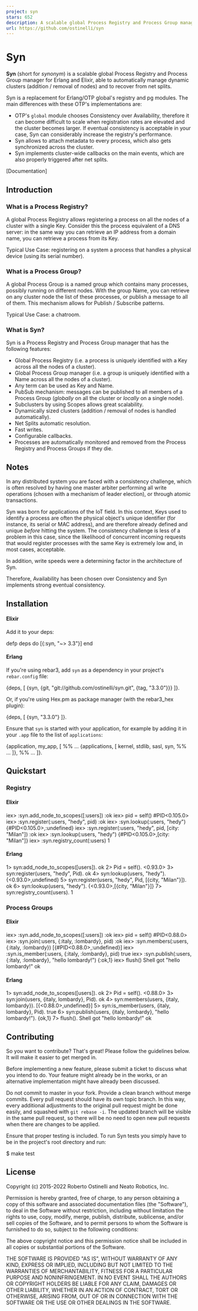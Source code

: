 ```yaml
---
project: syn
stars: 652
description: A scalable global Process Registry and Process Group manager for Erlang and Elixir.
url: https://github.com/ostinelli/syn
---
```


Syn
===

**Syn** (short for _synonym_) is a scalable global Process Registry and Process Group manager for Erlang and Elixir, able to automatically manage dynamic clusters (addition / removal of nodes) and to recover from net splits.

Syn is a replacement for Erlang/OTP global's registry and pg modules. The main differences with these OTP's implementations are:

-   OTP's `global` module chooses Consistency over Availability, therefore it can become difficult to scale when registration rates are elevated and the cluster becomes larger. If eventual consistency is acceptable in your case, Syn can considerably increase the registry's performance.
-   Syn allows to attach metadata to every process, which also gets synchronized across the cluster.
-   Syn implements cluster-wide callbacks on the main events, which are also properly triggered after net splits.

\[Documentation\]

Introduction
------------

### What is a Process Registry?

A global Process Registry allows registering a process on all the nodes of a cluster with a single Key. Consider this the process equivalent of a DNS server: in the same way you can retrieve an IP address from a domain name, you can retrieve a process from its Key.

Typical Use Case: registering on a system a process that handles a physical device (using its serial number).

### What is a Process Group?

A global Process Group is a named group which contains many processes, possibly running on different nodes. With the group Name, you can retrieve on any cluster node the list of these processes, or publish a message to all of them. This mechanism allows for Publish / Subscribe patterns.

Typical Use Case: a chatroom.

### What is Syn?

Syn is a Process Registry and Process Group manager that has the following features:

-   Global Process Registry (i.e. a process is uniquely identified with a Key across all the nodes of a cluster).
-   Global Process Group manager (i.e. a group is uniquely identified with a Name across all the nodes of a cluster).
-   Any term can be used as Key and Name.
-   PubSub mechanism: messages can be published to all members of a Process Group (_globally_ on all the cluster or _locally_ on a single node).
-   Subclusters by using Scopes allows great scalability.
-   Dynamically sized clusters (addition / removal of nodes is handled automatically).
-   Net Splits automatic resolution.
-   Fast writes.
-   Configurable callbacks.
-   Processes are automatically monitored and removed from the Process Registry and Process Groups if they die.

Notes
-----

In any distributed system you are faced with a consistency challenge, which is often resolved by having one master arbiter performing all write operations (chosen with a mechanism of leader election), or through atomic transactions.

Syn was born for applications of the IoT field. In this context, Keys used to identify a process are often the physical object's unique identifier (for instance, its serial or MAC address), and are therefore already defined and unique _before_ hitting the system. The consistency challenge is less of a problem in this case, since the likelihood of concurrent incoming requests that would register processes with the same Key is extremely low and, in most cases, acceptable.

In addition, write speeds were a determining factor in the architecture of Syn.

Therefore, Availability has been chosen over Consistency and Syn implements strong eventual consistency.

Installation
------------

#### Elixir

Add it to your deps:

defp deps do
  \[{:syn, "~> 3.3"}\]
end

#### Erlang

If you're using rebar3, add `syn` as a dependency in your project's `rebar.config` file:

{deps, \[
  {syn, {git, "git://github.com/ostinelli/syn.git", {tag, "3.3.0"}}}
\]}.

Or, if you're using Hex.pm as package manager (with the rebar3\_hex plugin):

{deps, \[
  {syn, "3.3.0"}
\]}.

Ensure that `syn` is started with your application, for example by adding it in your `.app` file to the list of `applications`:

{application, my\_app, \[
    %% ...
    {applications, \[
        kernel,
        stdlib,
        sasl,
        syn,
        %% ...
    \]},
    %% ...
\]}.

Quickstart
----------

### Registry

#### Elixir

iex\> :syn.add\_node\_to\_scopes(\[:users\])
:ok
iex\> pid \= self()
#PID<0.105.0>
iex\> :syn.register(:users, "hedy", pid)
:ok
iex\> :syn.lookup(:users, "hedy")
{#PID<0.105.0>,:undefined}
iex\> :syn.register(:users, "hedy", pid, \[city: "Milan"\])
:ok
iex> :syn.lookup(:users, "hedy")
{#PID<0.105.0>,\[city: "Milan"\]}
iex\> :syn.registry\_count(:users)
1

#### Erlang

1\> syn:add\_node\_to\_scopes(\[users\]).
ok
2\> Pid \= self().
<0.93.0\>
3\> syn:register(users, "hedy", Pid).
ok
4\> syn:lookup(users, "hedy").
{<0.93.0\>,undefined}
5\> syn:register(users, "hedy", Pid, \[{city, "Milan"}\]).
ok
6\> syn:lookup(users, "hedy").
{<0.93.0\>,\[{city, "Milan"}\]}
7\> syn:registry\_count(users).
1

### Process Groups

#### Elixir

iex\> :syn.add\_node\_to\_scopes(\[:users\])
:ok
iex\> pid \= self()
#PID<0.88.0>
iex\> :syn.join(:users, {:italy, :lombardy}, pid)
:ok
iex\> :syn.members(:users, {:italy, :lombardy})
\[{#PID<0.88.0>,:undefined}\]
iex\> :syn.is\_member(:users, {:italy, :lombardy}, pid)
true
iex\> :syn.publish(:users, {:italy, :lombardy}, "hello lombardy!")
{:ok,1}
iex> flush()
Shell got "hello lombardy!"
ok

#### Erlang

1\> syn:add\_node\_to\_scopes(\[users\]).
ok
2\> Pid \= self().
<0.88.0\>
3\> syn:join(users, {italy, lombardy}, Pid).
ok
4\> syn:members(users, {italy, lombardy}).
\[{<0.88.0\>,undefined}\]
5\> syn:is\_member(users, {italy, lombardy}, Pid).
true
6\> syn:publish(users, {italy, lombardy}, "hello lombardy!").
{ok,1}
7\> flush().
Shell got "hello lombardy!"
ok

Contributing
------------

So you want to contribute? That's great! Please follow the guidelines below. It will make it easier to get merged in.

Before implementing a new feature, please submit a ticket to discuss what you intend to do. Your feature might already be in the works, or an alternative implementation might have already been discussed.

Do not commit to master in your fork. Provide a clean branch without merge commits. Every pull request should have its own topic branch. In this way, every additional adjustments to the original pull request might be done easily, and squashed with `git rebase -i`. The updated branch will be visible in the same pull request, so there will be no need to open new pull requests when there are changes to be applied.

Ensure that proper testing is included. To run Syn tests you simply have to be in the project's root directory and run:

$ make test

License
-------

Copyright (c) 2015-2022 Roberto Ostinelli and Neato Robotics, Inc.

Permission is hereby granted, free of charge, to any person obtaining a copy of this software and associated documentation files (the "Software"), to deal in the Software without restriction, including without limitation the rights to use, copy, modify, merge, publish, distribute, sublicense, and/or sell copies of the Software, and to permit persons to whom the Software is furnished to do so, subject to the following conditions:

The above copyright notice and this permission notice shall be included in all copies or substantial portions of the Software.

THE SOFTWARE IS PROVIDED "AS IS", WITHOUT WARRANTY OF ANY KIND, EXPRESS OR IMPLIED, INCLUDING BUT NOT LIMITED TO THE WARRANTIES OF MERCHANTABILITY, FITNESS FOR A PARTICULAR PURPOSE AND NONINFRINGEMENT. IN NO EVENT SHALL THE AUTHORS OR COPYRIGHT HOLDERS BE LIABLE FOR ANY CLAIM, DAMAGES OR OTHER LIABILITY, WHETHER IN AN ACTION OF CONTRACT, TORT OR OTHERWISE, ARISING FROM, OUT OF OR IN CONNECTION WITH THE SOFTWARE OR THE USE OR OTHER DEALINGS IN THE SOFTWARE.
